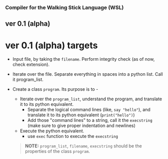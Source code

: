 ### Compiler for the Walking Stick Language (WSL)


## **ver 0.1 (alpha)**

# **ver 0.1 (alpha) targets**

- Input file, by taking the `filename`. Perform integrity check (as of now, check extension).
- Iterate over the file. Separate everything in spaces into a python list. Call it program_list.
- Create a class `program`. Its purpose is to - 
	- Iterate over the `program_list`, understand the program, and translate it to its python equivalent.
		- Separate the logical command lines (like, `say "hello"`), and translate it to its python equivalent (`print("hello")`)
		- Add those "command lines" to a string, call it the `execstring` (make sure to give proper indentation and newlines)
	- Execute the python equivalent.
		- use `exec` function to execute the `execstring`

	> **NOTE:** `program_list`, `filename`, `execstring` should be the properties of the class `program`.